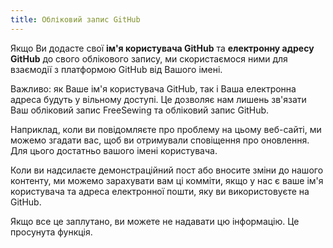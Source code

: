 ```yaml
---
title: Обліковий запис GitHub
---
```


Якщо Ви додасте свої **ім'я користувача GitHub** та **електронну адресу GitHub** до свого облікового запису, ми скористаємося ними для взаємодії з платформою GitHub від Вашого імені.

Важливо: як Ваше ім'я користувача GitHub, так і Ваша електронна адреса будуть у вільному доступі. Це дозволяє нам лишень зв'язати Ваш обліковий запис FreeSewing та обліковий запис GitHub.

Наприклад, коли ви повідомляєте про проблему на цьому веб-сайті, ми можемо згадати вас, щоб ви отримували сповіщення про оновлення. Для цього достатньо вашого імені користувача.

Коли ви надсилаєте демонстраційний пост або вносите зміни до нашого контенту, ми можемо зарахувати вам ці комміти, якщо у нас є ваше ім'я користувача та адреса електронної пошти, яку ви використовуєте на GitHub.

<Note compact>Якщо все це заплутано, ви можете не надавати цю інформацію. Це просунута функція.</Note>
